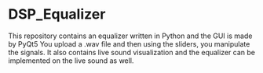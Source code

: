 # DSP_Equalizer
This repository contains an equalizer written in Python and the GUI is made by PyQt5 
You upload a .wav file and then using the sliders, you manipulate the signals.
It also contains live sound visualization and the equalizer can be implemented on the live sound as well.
